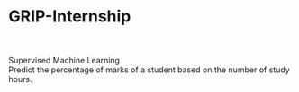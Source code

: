 # GRIP-Internship
<br>
<br>
Supervised Machine Learning 
<br>
Predict the percentage of marks of a student based on the number of study hours.

